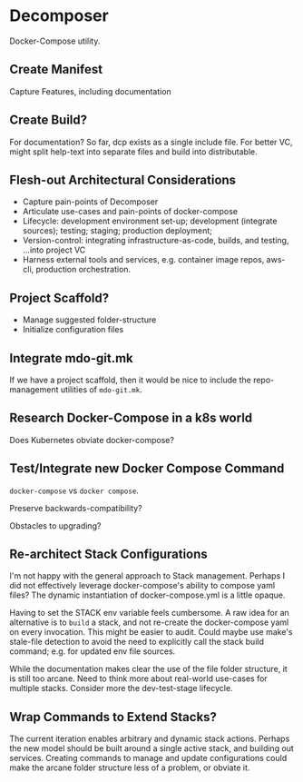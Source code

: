 # Decomposer

Docker-Compose utility.



## Create Manifest

Capture Features, including documentation



## Create Build?

For documentation? So far, dcp exists as a single include file. For better VC, might split help-text into separate files and build into distributable.



## Flesh-out Architectural Considerations

* Capture pain-points of Decomposer
* Articulate use-cases and pain-points of docker-compose
* Lifecycle: development environment set-up; development (integrate sources); testing; staging; production deployment;
* Version-control: integrating infrastructure-as-code, builds, and testing, ...into project VC
* Harness external tools and services, e.g. container image repos, aws-cli, production orchestration.



## Project Scaffold?

* Manage suggested folder-structure
* Initialize configuration files



## Integrate mdo-git.mk

If we have a project scaffold, then it would be nice to include the repo-management utilities of `mdo-git.mk`.



## Research Docker-Compose in a k8s world

Does Kubernetes obviate docker-compose?



## Test/Integrate new Docker Compose Command

`docker-compose` vs `docker compose`.

Preserve backwards-compatibility?

Obstacles to upgrading?



## Re-architect Stack Configurations

I'm not happy with the general approach to Stack management. Perhaps I did not effectively leverage docker-compose's ability to compose yaml files? The dynamic instantiation of docker-compose.yml is a little opaque.

Having to set the STACK env variable feels cumbersome. A raw idea for an alternative is to `build` a stack, and not re-create the docker-compose yaml on every invocation. This might be easier to audit. Could maybe use make's stale-file detection to avoid the need to explicitly call the stack build command; e.g. for updated env file sources.

While the documentation makes clear the use of the file folder structure, it is still too arcane. Need  to think more about real-world use-cases for multiple stacks. Consider more the dev-test-stage lifecycle.



## Wrap Commands to Extend Stacks?

The current iteration enables arbitrary and dynamic stack actions. Perhaps the new model should be built around a single active stack, and building out services. Creating commands to manage and update configurations could make the arcane folder structure less of a problem, or obviate it.